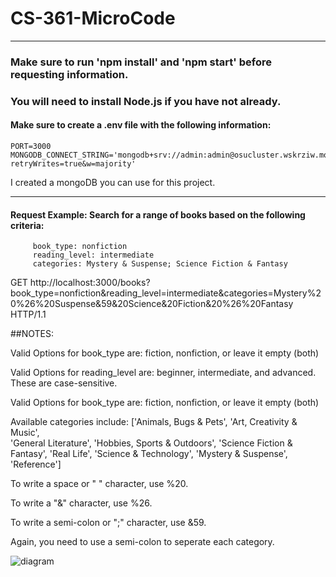 # CS-361-MicroCode

_____________________
### Make sure to run 'npm install' and 'npm start' before requesting information.
### You will need to install Node.js if you have not already.
#### Make sure to create a .env file with the following information:
    PORT=3000
    MONGODB_CONNECT_STRING='mongodb+srv://admin:admin@osucluster.wskrziw.mongodb.net/exercises?retryWrites=true&w=majority'
I created a mongoDB you can use for this project.
_____________________

#### Request Example: Search for a range of books based on the following criteria:
         book_type: nonfiction
         reading_level: intermediate
         categories: Mystery & Suspense; Science Fiction & Fantasy

GET http://localhost:3000/books?book_type=nonfiction&reading_level=intermediate&categories=Mystery%20%26%20Suspense&59&20Science&20Fiction&20%26%20Fantasy HTTP/1.1

##NOTES: 

  Valid Options for book_type are: fiction, nonfiction, or leave it empty (both)
  
  Valid Options for reading_level are: beginner, intermediate, and advanced.
    These are case-sensitive.

  Valid Options for book_type are: fiction, nonfiction, or leave it empty (both)

  Available categories include: ['Animals, Bugs & Pets', 'Art, Creativity & Music',      
  'General Literature', 'Hobbies, Sports & Outdoors', 'Science Fiction & Fantasy', 
  'Real Life', 'Science & Technology', 'Mystery & Suspense', 'Reference']

  To write a space or " " character, use %20.
  
  To write a "&" character, use %26.
  
  To write a semi-colon or ";" character, use &59.
  
  Again, you need to use a semi-colon to seperate each category.
  
![diagram](https://user-images.githubusercontent.com/72411904/236992830-1d300bd4-67ee-4853-bad3-6ca169279f61.png)

